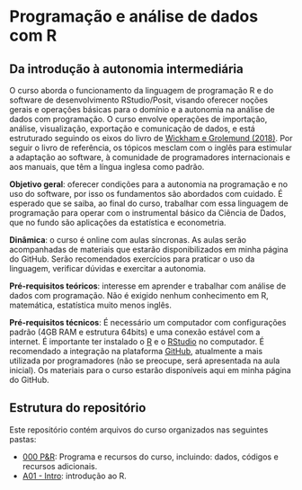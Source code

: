 # Programação e análise de dados com R
## Da introdução à autonomia intermediária

O curso aborda o funcionamento da linguagem de programação R e do software de desenvolvimento RStudio/Posit, visando oferecer noções gerais e operações básicas para o domínio e a autonomia na análise de dados com programação. O curso envolve operações de importação, análise, visualização, exportação e comunicação de dados, e está estruturado seguindo os eixos do livro de [Wickham e Grolemund (2018)](https://r4ds.had.co.nz/). Por seguir o livro de referência, os tópicos mesclam com o inglês para estimular a adaptação ao software, à comunidade de programadores internacionais e aos manuais, que têm a língua inglesa como padrão.

<strong>Objetivo geral</strong>: oferecer condições para a autonomia na programação e no uso do software, por isso os fundamentos são abordados com cuidado. É esperado que se saiba, ao final do curso, trabalhar com essa linguagem de programação para operar com o instrumental básico da Ciência de Dados, que no fundo são aplicações da estatística e econometria.

<strong>Dinâmica</strong>: o curso é online com aulas síncronas. As aulas serão acompanhadas de materiais que estarão disponibilizados em minha página do GitHub. Serão recomendados exercícios para praticar o uso da linguagem, verificar dúvidas e exercitar a autonomia.

<strong>Pré-requisitos teóricos</strong>: interesse em aprender e trabalhar com análise de dados com programação. Não é exigido nenhum conhecimento em R, matemática, estatística muito menos inglês.

<strong>Pré-requisitos técnicos</strong>: É necessário um computador com configurações padrão (4GB RAM e estrutura 64bits) e uma conexão estável com a internet. É importante ter instalado o [R](https://brieger.esalq.usp.br/CRAN/) e o [RStudio](https://www.rstudio.com/products/rstudio/download) no computador. É recomendado a integração na plataforma [GitHub](https://github.com/), atualmente a mais utilizada por programadores (não se preocupe, será apresentada na aula inicial). Os materiais para o curso estarão disponíveis aqui em minha página do GitHub.

## Estrutura do repositório

Este repositório contém arquivos do curso organizados nas seguintes pastas:

- [000 P&R](https://github.com/victorgalcantara/R-Introduction/tree/main/000%20-%20P%26R): Programa e recursos do curso, incluindo: dados, códigos e recursos adicionais.
- [A01 - Intro](https://github.com/victorgalcantara/R-Introduction/tree/main/A01%20-%20Intro): introdução ao R.
